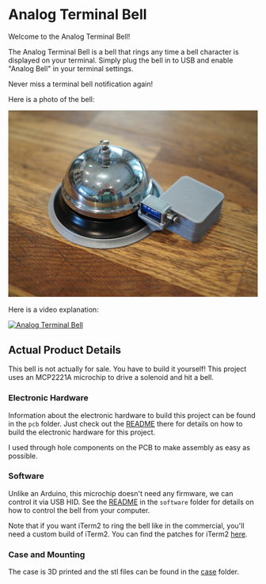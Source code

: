 # Analog Terminal Bell

Welcome to the Analog Terminal Bell!

The Analog Terminal Bell is a bell that rings any time a bell character is
displayed on your terminal.  Simply plug the bell in to USB and enable "Analog
Bell" in your terminal settings.

Never miss a terminal bell notification again!

Here is a photo of the bell:

![Analog Terminal Bell Photo](photos/a.jpeg)

Here is a video explanation:

[![Analog Terminal Bell](https://img.youtube.com/vi/uG8VpN6Z_YA/0.jpg)](https://www.youtube.com/watch?v=uG8VpN6Z_YA)

## Actual Product Details

This bell is not actually for sale.  You have to build it yourself!  This
project uses an MCP2221A microchip to drive a solenoid and hit a bell.

### Electronic Hardware

Information about the electronic hardware to build this project can be found in
the `pcb` folder.  Just check out the [README](pcb/README.md) there for details
on how to build the electronic hardware for this project.

I used through hole components on the PCB to make assembly as easy as possible.

### Software

Unlike an Arduino, this microchip doesn't need any firmware, we can control it
via USB HID.  See the [README](software/README.md) in the `software` folder for
details on how to control the bell from your computer.

Note that if you want iTerm2 to ring the bell like in the commercial, you'll
need a custom build of iTerm2.  You can find the patches for iTerm2
[here](https://github.com/tenderlove/iTerm2/tree/analog-terminal-bell).

### Case and Mounting

The case is 3D printed and the stl files can be found in the [case](case) folder.
